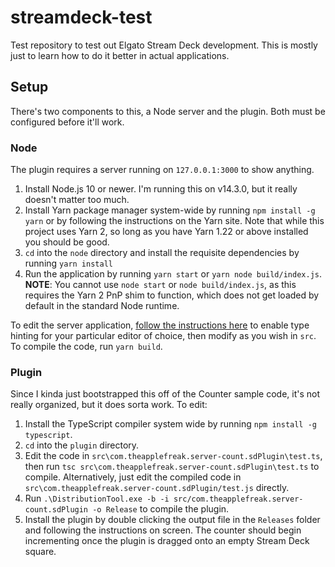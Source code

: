 # streamdeck-test
Test repository to test out Elgato Stream Deck development. This is mostly just to learn how to do it better in actual applications.

## Setup
There's two components to this, a Node server and the plugin. Both must be configured before it'll work.

### Node
The plugin requires a server running on `127.0.0.1:3000` to show anything. 

1. Install Node.js 10 or newer. I'm running this on v14.3.0, but it really doesn't matter too much.
2. Install Yarn package manager system-wide by running `npm install -g yarn` or by following the instructions on the Yarn site. Note that while this project uses Yarn 2, so long as you have Yarn 1.22 or above installed you should be good. 
3. `cd` into the `node` directory and install the requisite dependencies by running `yarn install`
4. Run the application by running `yarn start` or `yarn node build/index.js`. **NOTE**: You cannot use `node start` or `node build/index.js`, as this requires the Yarn 2 PnP shim to function, which does not get loaded by default in the standard Node runtime. 

To edit the server application, [follow the instructions here](https://yarnpkg.com/advanced/editor-sdks) to enable type hinting for your particular editor of choice, then modify as you wish in `src`. To compile the code, run `yarn build`.

### Plugin
Since I kinda just bootstrapped this off of the Counter sample code, it's not really organized, but it does sorta work. To edit:

1. Install the TypeScript compiler system wide by running `npm install -g typescript`. 
2. `cd` into the `plugin` directory.
3. Edit the code in `src\com.theapplefreak.server-count.sdPlugin\test.ts`, then run `tsc src\com.theapplefreak.server-count.sdPlugin\test.ts` to compile. Alternatively, just edit the compiled code in `src\com.theapplefreak.server-count.sdPlugin/test.js` directly. 
4. Run `.\DistributionTool.exe -b -i src/com.theapplefreak.server-count.sdPlugin -o Release` to compile the plugin. 
5. Install the plugin by double clicking the output file in the `Releases` folder and following the instructions on screen. The counter should begin incrementing once the plugin is dragged onto an empty Stream Deck square.